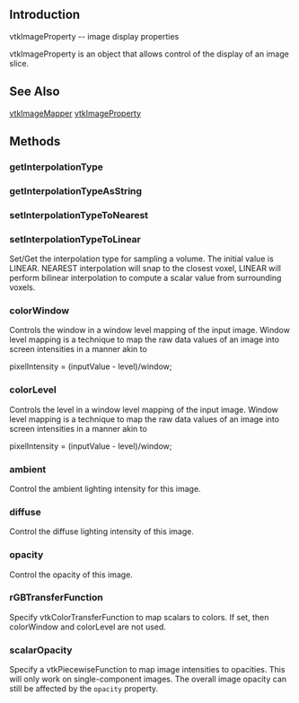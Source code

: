 ## Introduction

vtkImageProperty -- image display properties

vtkImageProperty is an object that allows control of the display
of an image slice.

## See Also

[vtkImageMapper](./Rendering_Core_ImageMapper.html)
[vtkImageProperty](./Rendering_Core_ImageProperty.html)

## Methods

### getInterpolationType
### getInterpolationTypeAsString
### setInterpolationTypeToNearest
### setInterpolationTypeToLinear

Set/Get the interpolation type for sampling a volume. The initial
value is LINEAR. NEAREST interpolation will snap to the closest
voxel, LINEAR will perform bilinear interpolation to compute a
scalar value from surrounding voxels.

### colorWindow

Controls the window in a window level mapping of the input image. Window
level mapping is a technique to map the raw data values of an image
into screen intensities in a manner akin to

pixelIntensity = (inputValue - level)/window;

### colorLevel

Controls the level in a window level mapping of the input image. Window
level mapping is a technique to map the raw data values of an image
into screen intensities in a manner akin to

pixelIntensity = (inputValue - level)/window;

### ambient

Control the ambient lighting intensity for this image.

### diffuse

Control the diffuse lighting intensity of this image.

### opacity

Control the opacity of this image.

### rGBTransferFunction

Specify vtkColorTransferFunction to map scalars to colors. If set, then
colorWindow and colorLevel are not used.

### scalarOpacity

Specify a vtkPiecewiseFunction to map image intensities to opacities. This
will only work on single-component images. The overall image opacity can
still be affected by the `opacity` property.
